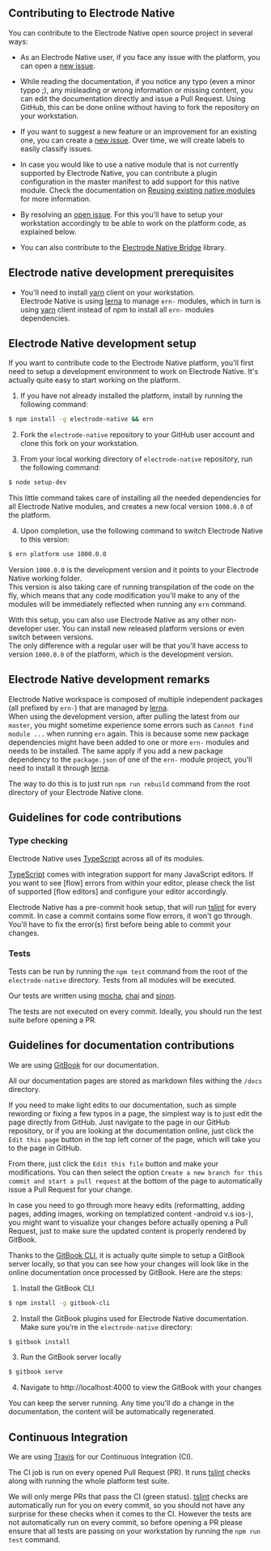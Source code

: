 ## Contributing to Electrode Native

You can contribute to the Electrode Native open source project in several ways:

- As an Electrode Native user, if you face any issue with the platform, you can open a [new issue].  

- While reading the documentation, if you notice any typo (even a minor typpo ;), any misleading or wrong information or missing content, you can edit the documentation directly and issue a Pull Request. Using GitHub, this can be done online without having to fork the repository on your workstation.

- If you want to suggest a new feature or an improvement for an existing one, you can create a [new issue]. Over time, we will create labels to easily classify issues.

- In case you would like to use a native module that is not currently supported by Electrode Native, you can contribute a plugin configuration in the master manifest to add support for this native module. Check the documentation on [Reusing existing native modules](https://electrode.gitbooks.io/electrode-native/content/platform-parts/manifest.html#reusing-exiting-native-modules) for more information.

- By resolving an [open issue]. For this you'll have to setup your workstation accordingly to be able to work on the platform code, as explained below.

- You can also contribute to the [Electrode Native Bridge] library.

## Electrode native development prerequisites

- You'll need to install [yarn] client on your workstation.  
Electrode Native is using [lerna] to manage `ern-` modules, which in turn is using [yarn] client instead of npm to install all `ern-` modules dependencies.

## Electrode Native development setup

If you want to contribute code to the Electrode Native platform, you'll first need to setup a development environment to work on Electrode Native. It's actually quite easy to start working on the platform.

1) If you have not already installed the platform, install by running the following command:  

 ```bash
 $ npm install -g electrode-native && ern
 ```  

2) Fork the `electrode-native` repository to your GitHub user account and clone this fork on your workstation.

3) From your local working directory of `electrode-native` repository, run the following command:

```bash
$ node setup-dev
```  

This little command takes care of installing all the needed dependencies for all Electrode Native modules, and creates a new local version `1000.0.0` of the platform.

4) Upon completion, use the following command to switch Electrode Native to this version:  

```bash
$ ern platform use 1000.0.0
```

Version `1000.0.0` is the development version and it points to your Electrode Native working folder.  
This version is also taking care of running transpilation of the code on the fly, which means that any code modification you'll make to any of the modules will be immediately reflected when running any `ern` command.  

With this setup, you can also use Electrode Native as any other non-developer user. You can install new released platform versions or even switch between versions.  
The only difference with a regular user will be that you'll have access to version `1000.0.0` of the platform, which is the development version.

## Electrode Native development remarks

Electrode Native workspace is composed of multiple independent packages (all prefixed by `ern-`) that are managed by [lerna].  
When using the development version, after pulling the latest from our `master`, you might sometime experience some errors such as `Cannot find module ...` when running `ern` again. This is because some new package dependencies might have been added to one or more `ern-` modules and needs to be installed. The same apply if you add a new package dependency to the `package.json` of one of the `ern-` module project, you'll need to install it through [lerna].

The way to do this is to just run `npm run rebuild` command from the root directory of your Electrode Native clone.

## Guidelines for code contributions

### Type checking

Electrode Native uses [TypeScript] across all of its modules.

[TypeScript] comes with integration support for many JavaScript editors. If you want to see [flow] errors from within your editor, please check the list of supported [flow editors] and configure your editor accordingly.

Electrode Native has a pre-commit hook setup, that will run [tslint] for every commit. In case a commit contains some flow errors, it won't go through. You'll have to fix the error(s) first before being able to commit your changes.

### Tests

Tests can be run by running the `npm test` command from the root of the `electrode-native` directory. Tests from all modules will be executed.

Our tests are written using [mocha], [chai] and [sinon].

The tests are not executed on every commit. Ideally, you should run the test suite before opening a PR.

## Guidelines for documentation contributions

We are using [GitBook] for our documentation.  

All our documentation pages are stored as markdown files withing the `/docs` directory.

If you need to make light edits to our documentation, such as simple rewording or fixing a few typos in a page, the simplest way is to just edit the page directly from GitHub. Just navigate to the page in our GitHub repository, or if you are looking at the documentation online, just click the `Edit this page` button in the top left corner of the page, which will take you to the page in GitHub.  

From there, just click the `Edit this file` button and make your modifications. You can then select the option `Create a new branch for this commit and start a pull request` at the bottom of the page to automatically issue a Pull Request for your change.

In case you need to go through more heavy edits (reformatting, adding pages, adding images, working on templatized content -android v.s ios-), you might want to visualize your changes before actually opening a Pull Request, just to make sure the updated content is properly rendered by GitBook. 

Thanks to the [GitBook CLI], it is actually quite simple to setup a GitBook server locally, so that you can see how your changes will look like in the online documentation once processed by GitBook. Here are the steps:

1) Install the GitBook CLI 

```bash
$ npm install -g gitbook-cli
```

2) Install the GitBook plugins used for Electrode Native documentation. Make sure you’re in the `electrode-native` directory:

```bash
$ gitbook install
```

3) Run the GitBook server locally

```bash
$ gitbook serve
```

4) Navigate to http://localhost:4000 to view the GitBook with your changes

You can keep the server running. Any time you'll do a change in the documentation, the content will be automatically regenerated.

## Continuous Integration

We are using [Travis] for our Continuous Integration (CI).

The CI job is run on every opened Pull Request (PR). It runs [tslint] checks along with running the whole platform test suite.

We will only merge PRs that pass the CI (green status). [tslint] checks are automatically run for you on every commit, so you should not have any surprise for these checks when it comes to the CI.
However the tests are not automatically run on every commit, so before opening a PR please ensure that all tests are passing on your workstation by running the `npm run test` command.

[travis]: https://travis-ci.org/

[new issue]: https://github.com/electrode-io/electrode-native/issues/new

[open issue]: https://github.com/electrode-io/electrode-native/issues

[Electrode Native Bridge]:https://github.com/electrode-io/react-native-electrode-bridge

[CLI]: https://github.com/electrode-io/electrode-native/blob/master/docs/platform-parts/cli.md#ern-local-client

[editor plugins]: https://standardjs.com/awesome.html#editor-plugins

[TypeScript]: http://www.typescriptlang.org/

[mocha]: https://mochajs.org/

[chai]: http://chaijs.com/

[sinon]: http://sinonjs.org/

[gitbook]: https://www.gitbook.com

[gitbook cli]: https://github.com/GitbookIO/gitbook-cli

[lerna]: https://github.com/lerna/lerna

[yarn]: https://github.com/yarnpkg/yarn

[tslint]: https://palantir.github.io/tslint/
